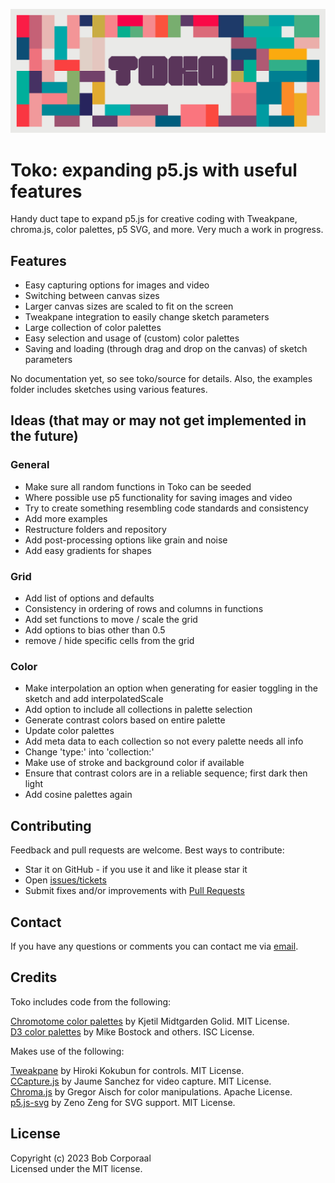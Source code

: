 <p align="center"><img src="/assets/images/toko_header.png" alt="Toko logo"></p>

# Toko: expanding p5.js with useful features
Handy duct tape to expand p5.js for creative coding with Tweakpane, chroma.js, color palettes, p5 SVG, and more. Very much a work in progress.


## Features
- Easy capturing options for images and video
- Switching between canvas sizes
- Larger canvas sizes are scaled to fit on the screen
- Tweakpane integration to easily change sketch parameters
- Large collection of color palettes
- Easy selection and usage of (custom) color palettes
- Saving and loading (through drag and drop on the canvas) of sketch parameters

No documentation yet, so see toko/source for details. Also, the examples folder includes sketches using various features.


## Ideas (that may or may not get implemented in the future)

### General

- Make sure all random functions in Toko can be seeded
- Where possible use p5 functionality for saving images and video
- Try to create something resembling code standards and consistency
- Add more examples
- Restructure folders and repository
- Add post-processing options like grain and noise
- Add easy gradients for shapes

### Grid

- Add list of options and defaults
- Consistency in ordering of rows and columns in functions
- Add set functions to move / scale the grid
- Add options to bias other than 0.5
- remove / hide specific cells from the grid

### Color

- Make interpolation an option when generating for easier toggling in the sketch and add interpolatedScale
- Add option to include all collections in palette selection
- Generate contrast colors based on entire palette
- Update color palettes
- Add meta data to each collection so not every palette needs all info
- Change 'type:' into 'collection:'
- Make use of stroke and background color if available
- Ensure that contrast colors are in a reliable sequence; first dark then light
- Add cosine palettes again


## Contributing

Feedback and pull requests are welcome. Best ways to contribute:
* Star it on GitHub - if you use it and like it please star it
* Open [issues/tickets](https://github.com/bcorporaal/toko/issues)
* Submit fixes and/or improvements with [Pull Requests](https://github.com/bcorporaal/toko/pulls)

## Contact

If you have any questions or comments you can contact me via [email](mailto:dev@reefscape.net).

## Credits

Toko includes code from the following:

[Chromotome color palettes](https://github.com/kgolid/chromotome) by Kjetil Midtgarden Golid. MIT License.<br>
[D3 color palettes](https://github.com/d3/d3) by Mike Bostock and others. ISC License.<br>

Makes use of the following:

[Tweakpane](https://cocopon.github.io/tweakpane/) by Hiroki Kokubun for controls. MIT License.<br>
[CCapture.js](https://github.com/spite/ccapture.js) by Jaume Sanchez for video capture. MIT License.<br>
[Chroma.js](https://github.com/gka/chroma.js) by Gregor Aisch for color manipulations. Apache License.<br>
[p5.js-svg](https://github.com/zenozeng/p5.js-svg) by Zeno Zeng for SVG support. MIT License.<br>


## License

Copyright (c) 2023 Bob Corporaal<br>
Licensed under the MIT license.
